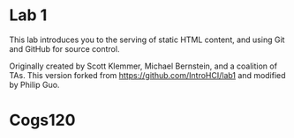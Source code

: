 Lab 1
=====

This lab introduces you to the serving of static HTML content, and using Git and GitHub for source control.

Originally created by Scott Klemmer, Michael Bernstein, and a coalition of TAs. This version forked from https://github.com/IntroHCI/lab1 and modified by Philip Guo.
# Cogs120
